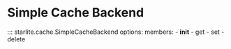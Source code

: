 # Simple Cache Backend

::: starlite.cache.SimpleCacheBackend
    options:
        members:
            - __init__
            - get
            - set
            - delete
